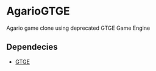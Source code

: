 # AgarioGTGE
Agario game clone using deprecated GTGE Game Engine

## Dependecies
* [GTGE](http://goldenstudios.or.id/products/GTGE/#download)
